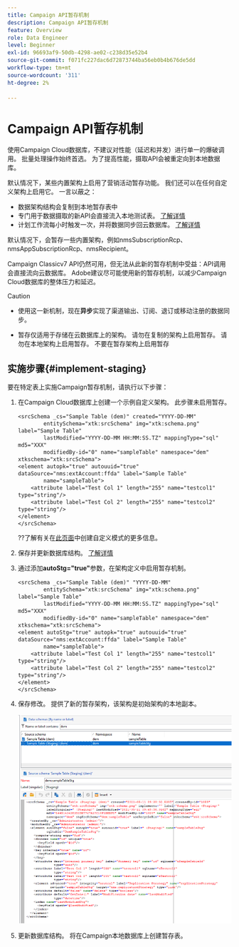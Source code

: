 ```yaml
---
title: Campaign API暂存机制
description: Campaign API暂存机制
feature: Overview
role: Data Engineer
level: Beginner
exl-id: 96693af9-50db-4298-ae02-c238d35e52b4
source-git-commit: f071fc227dac6d72873744ba56eb0b4b676de5dd
workflow-type: tm+mt
source-wordcount: '311'
ht-degree: 2%

---
```


# Campaign API暂存机制

使用Campaign Cloud数据库，不建议对性能（延迟和并发）进行单一的爆破调用。 批量处理操作始终首选。 为了提高性能，摄取API会被重定向到本地数据库。

默认情况下，某些内置架构上启用了营销活动暂存功能。 我们还可以在任何自定义架构上启用它。 一言以蔽之：

* 数据架构结构会复制到本地暂存表中
* 专门用于数据摄取的新API会直接流入本地测试表。 [了解详情](new-apis.md)
* 计划工作流每小时触发一次，并将数据同步回云数据库。 [了解详情](../config/replication.md)

默认情况下，会暂存一些内置架构，例如nmsSubscriptionRcp、nmsAppSubscriptionRcp、nmsRecipient。

Campaign Classicv7 API仍然可用，但无法从此新的暂存机制中受益：API调用会直接流向云数据库。 Adobe建议尽可能使用新的暂存机制，以减少Campaign Cloud数据库的整体压力和延迟。

>[!CAUTION]
>
>* 使用这一新机制，现在&#x200B;**异步**&#x200B;实现了渠道输出、订阅、退订或移动注册的数据同步。
>
>* 暂存仅适用于存储在云数据库上的架构。 请勿在复制的架构上启用暂存。 请勿在本地架构上启用暂存。 不要在暂存架构上启用暂存

>


## 实施步骤{#implement-staging}

要在特定表上实施Campaign暂存机制，请执行以下步骤：

1. 在Campaign Cloud数据库上创建一个示例自定义架构。 此步骤未启用暂存。

   ```
   <srcSchema _cs="Sample Table (dem)" created="YYYY-DD-MM"
           entitySchema="xtk:srcSchema" img="xtk:schema.png" label="Sample Table"
           lastModified="YYYY-DD-MM HH:MM:SS.TZ" mappingType="sql" md5="XXX"
           modifiedBy-id="0" name="sampleTable" namespace="dem" xtkschema="xtk:srcSchema">
   <element autopk="true" autouuid="true" dataSource="nms:extAccount:ffda" label="Sample Table"
           name="sampleTable">
       <attribute label="Test Col 1" length="255" name="testcol1" type="string"/>
       <attribute label="Test Col 2" length="255" name="testcol2" type="string"/>
   </element>
   </srcSchema>
   ```

   ??了解有关在[此页面](create-schema.md)中创建自定义模式的更多信息。

1. 保存并更新数据库结构。  [了解详情](update-database-structure.md)

1. 通过添加&#x200B;**autoStg=&quot;true&quot;**&#x200B;参数，在架构定义中启用暂存机制。

   ```
   <srcSchema _cs="Sample Table (dem)" "YYYY-DD-MM"
           entitySchema="xtk:srcSchema" img="xtk:schema.png" label="Sample Table"
           lastModified="YYYY-DD-MM HH:MM:SS.TZ" mappingType="sql" md5="XXX"
           modifiedBy-id="0" name="sampleTable" namespace="dem" xtkschema="xtk:srcSchema">
   <element autoStg="true" autopk="true" autouuid="true" dataSource="nms:extAccount:ffda" label="Sample Table"
           name="sampleTable">
       <attribute label="Test Col 1" length="255" name="testcol1" type="string"/>
       <attribute label="Test Col 2" length="255" name="testcol2" type="string"/>
   </element>
   </srcSchema>
   ```

1. 保存修改。 提供了新的暂存架构，该架构是初始架构的本地副本。

   ![](assets/staging-mechanism.png)

1. 更新数据库结构。 将在Campaign本地数据库上创建暂存表。
